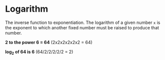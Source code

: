 # Logarithm

The inverse function to exponentiation. The logarithm of a given number `x` is
the exponent to which another fixed number must be raised to produce that
number.

**2 to the power 6 = 64** (2x2x2x2x2x2 = 64)

**log<sub>2</sub> of 64 is 6** (64/2/2/2/2/2 = 2)
